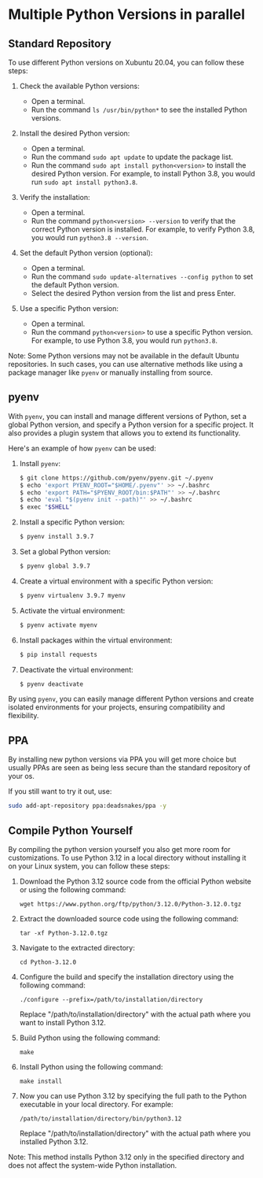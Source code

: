 # Multiple Python Versions in parallel

## Standard Repository
To use different Python versions on Xubuntu 20.04, you can follow these steps:

1. Check the available Python versions: 
   - Open a terminal.
   - Run the command `ls /usr/bin/python*` to see the installed Python versions.

2. Install the desired Python version:
   - Open a terminal.
   - Run the command `sudo apt update` to update the package list.
   - Run the command `sudo apt install python<version>` to install the desired Python version. For example, to install Python 3.8, you would run `sudo apt install python3.8`.

3. Verify the installation:
   - Open a terminal.
   - Run the command `python<version> --version` to verify that the correct Python version is installed. For example, to verify Python 3.8, you would run `python3.8 --version`.

4. Set the default Python version (optional):
   - Open a terminal.
   - Run the command `sudo update-alternatives --config python` to set the default Python version.
   - Select the desired Python version from the list and press Enter.

5. Use a specific Python version:
   - Open a terminal.
   - Run the command `python<version>` to use a specific Python version. For example, to use Python 3.8, you would run `python3.8`.

Note: Some Python versions may not be available in the default Ubuntu repositories. In such cases, you can use alternative methods like using a package manager like `pyenv` or manually installing from source.

## pyenv
With `pyenv`, you can install and manage different versions of Python, set a global Python version, and specify a Python version for a specific project. It also provides a plugin system that allows you to extend its functionality.

Here's an example of how `pyenv` can be used:

1. Install `pyenv`:
   ```bash
   $ git clone https://github.com/pyenv/pyenv.git ~/.pyenv
   $ echo 'export PYENV_ROOT="$HOME/.pyenv"' >> ~/.bashrc
   $ echo 'export PATH="$PYENV_ROOT/bin:$PATH"' >> ~/.bashrc
   $ echo 'eval "$(pyenv init --path)"' >> ~/.bashrc
   $ exec "$SHELL"
   ```

2. Install a specific Python version:
   ```bash
   $ pyenv install 3.9.7
   ```

3. Set a global Python version:
   ```bash
   $ pyenv global 3.9.7
   ```

4. Create a virtual environment with a specific Python version:
   ```bash
   $ pyenv virtualenv 3.9.7 myenv
   ```

5. Activate the virtual environment:
   ```bash
   $ pyenv activate myenv
   ```

6. Install packages within the virtual environment:
   ```bash
   $ pip install requests
   ```

7. Deactivate the virtual environment:
   ```bash
   $ pyenv deactivate
   ```

By using `pyenv`, you can easily manage different Python versions and create isolated environments for your projects, ensuring compatibility and flexibility.

## PPA
By installing new python versions via PPA you will get more choice but usually PPAs are seen as being less secure than the standard repository of your os.

If you still want to try it out, use:
```bash
sudo add-apt-repository ppa:deadsnakes/ppa -y
```

## Compile Python Yourself
By compiling the python version yourself you also get more room for customizations.
To use Python 3.12 in a local directory without installing it on your Linux system, you can follow these steps:

1. Download the Python 3.12 source code from the official Python website or using the following command:
   ```
   wget https://www.python.org/ftp/python/3.12.0/Python-3.12.0.tgz
   ```

2. Extract the downloaded source code using the following command:
   ```
   tar -xf Python-3.12.0.tgz
   ```

3. Navigate to the extracted directory:
   ```
   cd Python-3.12.0
   ```

4. Configure the build and specify the installation directory using the following command:
   ```
   ./configure --prefix=/path/to/installation/directory
   ```

   Replace "/path/to/installation/directory" with the actual path where you want to install Python 3.12.

5. Build Python using the following command:
   ```
   make
   ```

6. Install Python using the following command:
   ```
   make install
   ```

7. Now you can use Python 3.12 by specifying the full path to the Python executable in your local directory. For example:
   ```
   /path/to/installation/directory/bin/python3.12
   ```

   Replace "/path/to/installation/directory" with the actual path where you installed Python 3.12.

Note: This method installs Python 3.12 only in the specified directory and does not affect the system-wide Python installation.
